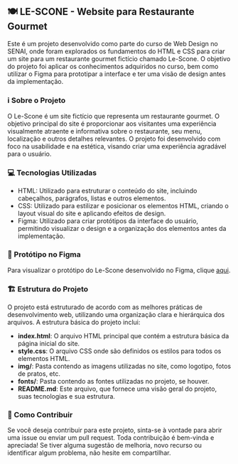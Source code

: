 ## 🍽️ LE-SCONE - Website para Restaurante Gourmet 

Este é um projeto desenvolvido como parte do curso de Web Design no SENAI, onde foram explorados os fundamentos do HTML e CSS para criar um site para um restaurante gourmet fictício chamado Le-Scone. O objetivo do projeto foi aplicar os conhecimentos adquiridos no curso, bem como utilizar o Figma para prototipar a interface e ter uma visão de design antes da implementação.

### ℹ️ Sobre o Projeto

O Le-Scone é um site fictício que representa um restaurante gourmet. O objetivo principal do site é proporcionar aos visitantes uma experiência visualmente atraente e informativa sobre o restaurante, seu menu, localização e outros detalhes relevantes. O projeto foi desenvolvido com foco na usabilidade e na estética, visando criar uma experiência agradável para o usuário.

### 💻 Tecnologias Utilizadas

- HTML: Utilizado para estruturar o conteúdo do site, incluindo cabeçalhos, parágrafos, listas e outros elementos.
- CSS: Utilizado para estilizar e posicionar os elementos HTML, criando o layout visual do site e aplicando efeitos de design.
- Figma: Utilizado para criar protótipos da interface do usuário, permitindo visualizar o design e a organização dos elementos antes da implementação.

### 🎨 Protótipo no Figma

Para visualizar o protótipo do Le-Scone desenvolvido no Figma, clique [aqui](https://www.figma.com/file/w4kLbLWB46WlRLSjSXmPMe/Le-Scone?type=design&node-id=0%3A1&mode=design&t=jow74SSBrj6KKL8J-1).

### 🏗️ Estrutura do Projeto

O projeto está estruturado de acordo com as melhores práticas de desenvolvimento web, utilizando uma organização clara e hierárquica dos arquivos. A estrutura básica do projeto inclui:

- **index.html**: O arquivo HTML principal que contém a estrutura básica da página inicial do site.
- **style.css**: O arquivo CSS onde são definidos os estilos para todos os elementos HTML.
- **img/**: Pasta contendo as imagens utilizadas no site, como logotipo, fotos de pratos, etc.
- **fonts/**: Pasta contendo as fontes utilizadas no projeto, se houver.
- **README.md**: Este arquivo, que fornece uma visão geral do projeto, suas tecnologias e sua estrutura.

### 🤔 Como Contribuir

Se você deseja contribuir para este projeto, sinta-se à vontade para abrir uma issue ou enviar um pull request. Toda contribuição é bem-vinda e apreciada! Se tiver alguma sugestão de melhoria, novo recurso ou identificar algum problema, não hesite em compartilhar.


